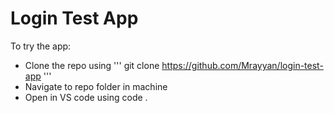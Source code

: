 # Login Test App

To try the app:
* Clone the repo using ''' git clone https://github.com/Mrayyan/login-test-app  '''
* Navigate to repo folder in machine
* Open in VS code using code .
